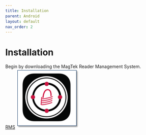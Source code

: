 ```yaml
---
title: Installation
parent: Android
layout: default
nav_order: 2
---
```


# Installation

Begin by downloading the MagTek Reader Management System.  
[RMS](https://www.magtek.com/support/reader-management-system?tab=software)
![](./images/RMSAPPLOGO.png)
